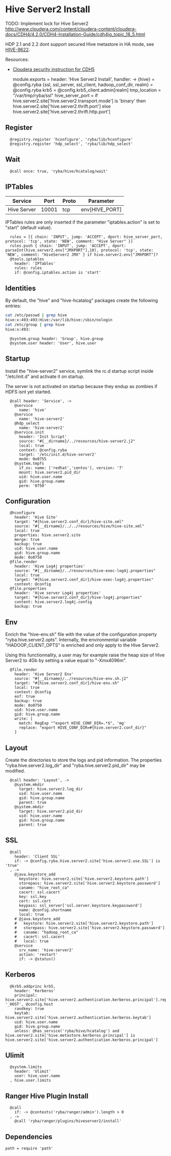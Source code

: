 
# Hive Server2 Install

TODO: Implement lock for Hive Server2
http://www.cloudera.com/content/cloudera-content/cloudera-docs/CDH4/4.2.0/CDH4-Installation-Guide/cdh4ig_topic_18_5.html

HDP 2.1 and 2.2 dont support secured Hive metastore in HA mode, see
[HIVE-9622](https://issues.apache.org/jira/browse/HIVE-9622).

Resources:
*   [Cloudera security instruction for CDH5](http://www.cloudera.com/content/cloudera/en/documentation/core/latest/topics/cdh_sg_hiveserver2_security.html)

    module.exports =  header: 'Hive Server2 Install', handler: ->
      {hive} = @config.ryba
      {ssl, ssl_server, ssl_client, hadoop_conf_dir, realm} = @config.ryba
      krb5 = @config.krb5_client.admin[realm]
      tmp_location = "/var/tmp/ryba/ssl"
      hive_server_port = if hive.server2.site['hive.server2.transport.mode'] is 'binary'
      then hive.server2.site['hive.server2.thrift.port']
      else hive.server2.site['hive.server2.thrift.http.port']

## Register

      @registry.register 'hconfigure', 'ryba/lib/hconfigure'
      @registry.register 'hdp_select', 'ryba/lib/hdp_select'

## Wait

      @call once: true, 'ryba/hive/hcatalog/wait'

## IPTables

| Service        | Port  | Proto | Parameter            |
|----------------|-------|-------|----------------------|
| Hive Server    | 10001 | tcp   | env[HIVE_PORT]       |


IPTables rules are only inserted if the parameter "iptables.action" is set to
"start" (default value).

      rules = [{ chain: 'INPUT', jump: 'ACCEPT', dport: hive_server_port, protocol: 'tcp', state: 'NEW', comment: "Hive Server" }]
      rules.push { chain: 'INPUT', jump: 'ACCEPT', dport: parseInt(hive.server2.env["JMXPORT"],10), protocol: 'tcp', state: 'NEW', comment: "HiveServer2 JMX" } if hive.server2.env["JMXPORT"]?
      @tools.iptables
        header: 'IPTables'
        rules: rules
        if: @config.iptables.action is 'start'

## Identities

By default, the "hive" and "hive-hcatalog" packages create the following
entries:

```bash
cat /etc/passwd | grep hive
hive:x:493:493:Hive:/var/lib/hive:/sbin/nologin
cat /etc/group | grep hive
hive:x:493:
```

      @system.group header: 'Group', hive.group
      @system.user header: 'User', hive.user

## Startup

Install the "hive-server2" service, symlink the rc.d startup script
inside "/etc/init.d" and activate it on startup.

The server is not activated on startup because they endup as zombies if HDFS
isnt yet started.

      @call header: 'Service', ->
        @service
          name: 'hive'
        @service
          name: 'hive-server2'
        @hdp_select
          name: 'hive-server2'
        @service.init
          header: 'Init Script'
          source: "#{__dirname}/../resources/hive-server2.j2"
          local: true
          context: @config.ryba
          target: '/etc/init.d/hive-server2'
          mode: 0o0755
        @system.tmpfs
          if_os: name: ['redhat','centos'], version: '7'
          mount: hive.server2.pid_dir
          uid: hive.user.name
          gid: hive.group.name
          perm: '0750'

## Configuration

      @hconfigure
        header: 'Hive Site'
        target: "#{hive.server2.conf_dir}/hive-site.xml"
        source: "#{__dirname}/../../resources/hive/hive-site.xml"
        local: true
        properties: hive.server2.site
        merge: true
        backup: true
        uid: hive.user.name
        gid: hive.group.name
        mode: 0o0750
      @file.render
        header: 'Hive Log4j properties'
        source: "#{__dirname}/../resources/hive-exec-log4j.properties"
        local: true
        target: "#{hive.server2.conf_dir}/hive-exec-log4j.properties"
        context: @config
      @file.properties
        header: 'Hive server Log4j properties'
        target: "#{hive.server2.conf_dir}/hive-log4j.properties"
        content: hive.server2.log4j.config
        backup: true

## Env

Enrich the "hive-env.sh" file with the value of the configuration property
"ryba.hive.server2.opts". Internally, the environmental variable
"HADOOP_CLIENT_OPTS" is enriched and only apply to the Hive Server2.

Using this functionnality, a user may for example raise the heap size of Hive
Server2 to 4Gb by setting a value equal to "-Xmx4096m".

      @file.render
        header: 'Hive Server2 Env'
        source: "#{__dirname}/../resources/hive-env.sh.j2"
        target: "#{hive.server2.conf_dir}/hive-env.sh"
        local: true
        context: @config
        eof: true
        backup: true
        mode: 0o0750
        uid: hive.user.name
        gid: hive.group.name
        write: [
          match: RegExp "^export HIVE_CONF_DIR=.*$", 'mg'
          replace: "export HIVE_CONF_DIR=#{hive.server2.conf_dir}"
        ]

## Layout

Create the directories to store the logs and pid information. The properties
"ryba.hive.server2.log\_dir" and "ryba.hive.server2.pid\_dir" may be modified.

      @call header: 'Layout', ->
        @system.mkdir
          target: hive.server2.log_dir
          uid: hive.user.name
          gid: hive.group.name
          parent: true
        @system.mkdir
          target: hive.server2.pid_dir
          uid: hive.user.name
          gid: hive.group.name
          parent: true

## SSL

      @call
        header: 'Client SSL'
        if: -> @config.ryba.hive.server2.site['hive.server2.use.SSL'] is 'true'
      , ->
        @java.keystore_add
          keystore: hive.server2.site['hive.server2.keystore.path']
          storepass: hive.server2.site['hive.server2.keystore.password']
          caname: "hive_root_ca"
          cacert: ssl.cacert
          key: ssl.key
          cert: ssl.cert
          keypass: ssl_server['ssl.server.keystore.keypassword']
          name: @config.shortname
          local: true
        # @java.keystore_add
        #   keystore: hive.server2.site['hive.server2.keystore.path']
        #   storepass: hive.server2.site['hive.server2.keystore.password']
        #   caname: "hadoop_root_ca"
        #   cacert: ssl.cacert
        #   local: true
        @service
          srv_name: 'hive-server2'
          action: 'restart'
          if: -> @status()

## Kerberos

      @krb5.addprinc krb5,
        header: 'Kerberos'
        principal: hive.server2.site['hive.server2.authentication.kerberos.principal'].replace '_HOST', @config.host
        randkey: true
        keytab: hive.server2.site['hive.server2.authentication.kerberos.keytab']
        uid: hive.user.name
        gid: hive.group.name
        unless: @has_service('ryba/hive/hcatalog') and hive.server2.site['hive.metastore.kerberos.principal'] is hive.server2.site['hive.server2.authentication.kerberos.principal']

## Ulimit

      @system.limits
        header: 'Ulimit'
        user: hive.user.name
      , hive.user.limits

## Ranger Hive Plugin Install

      @call
        if: -> @contexts('ryba/ranger/admin').length > 0
      , ->
        @call 'ryba/ranger/plugins/hiveserver2/install'

## Dependencies

    path = require 'path'
